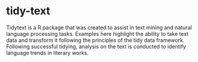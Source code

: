 # tidy-text

Tidytext is a R package that was created to assist in text mining and natural language processing tasks. Examples here highlight the ability to take text data and transform it following the principles of the tidy data framework. Following successful tidying, analysis on the text is conducted to identify language trends in literary works.
